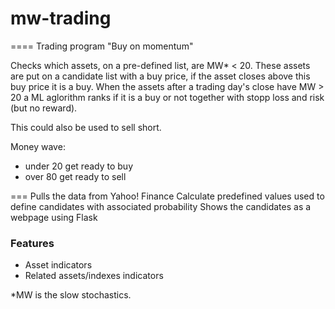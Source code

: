 # mw-trading
====
Trading program "Buy on momentum"

Checks which assets, on a pre-defined list, are MW* < 20. These assets are put on a candidate list with a buy price, if the asset closes above this buy price it is a buy. When the assets after a trading day's close have MW > 20 a ML aglorithm ranks if it is a buy or not together with stopp loss and risk (but no reward). 

This could also be used to sell short.

Money wave:
- under 20 get ready to buy
- over 80 get ready to sell

===
Pulls the data from Yahoo! Finance
Calculate predefined values used to define candidates with associated probability
Shows the candidates as a webpage using Flask

### Features
- Asset indicators
- Related assets/indexes indicators

*MW is the slow stochastics. 

